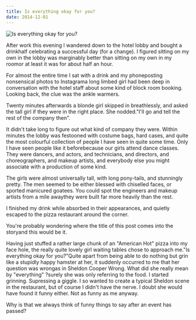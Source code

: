 ```yaml
---
title: Is everything okay for you?
date: 2014-12-01
---
```


![Is everything okay for you?](https://source.unsplash.com/gp8BLyaTaA0/1600x900)

After work this evening I wandered down to the hotel lobby and bought a drinkhalf celebrating a successful day (for a change). I figured sitting on my own in the lobby was marginably better than sitting on my own in my roomor at least it was for about half an hour.

For almost the entire time I sat with a drink and my phoneposting nonsensical photos to Instagrama long limbed girl had been deep in conversation with the hotel staff about some kind of block room booking. Looking back, the clue was the ankle warmers.

Twenty minutes afterwards a blonde girl skipped in breathlessly, and asked the tall girl if they were in the right place. She nodded."I'll go and tell the rest of the company then".

It didn't take long to figure out what kind of company they were. Within minutes the lobby was festooned with costume bags, hard cases, and quite the most colourful collection of people I have seen in quite some time. Only I have seen people like it beforebecause our girls attend dance classes. They were dancers, and actors, and technicians, and directors, and choreographers, and makeup artists, and everybody else you might associate with a production of some kind.

The girls were almost universally tall, with long pony-tails, and stunningly pretty. The men seemed to be either blessed with chiselled faces, or sported manicured goatees. You could spot the engineers and makeup artists from a mile awaythey were built far more heavily than the rest.

I finished my drink while absorbed in their appearances, and quietly escaped to the pizza restaurant around the corner.

You're probably wondering where the title of this post comes into the storyand this would be it.

Having just stuffed a rather large chunk of an "American Hot" pizza into my face hole, the really quite lovely girl waiting tables chose to approach me."Is everything okay for you?"Quite apart from being able to do nothing but grin like a stupidly happy hamster at her, it suddenly occurred to me that her question was wrongas in Sheldon Cooper Wrong. What did she really mean by "everything" ?surely she was only referring to the food. I started grinning. Supressing a giggle. I so wanted to create a typical Sheldon scene in the restaurant, but of course I didn't have the nerve. I doubt she would have found it funny either. Not as funny as me anyway.

Why is that we always think of funny things to say after an event has passed?